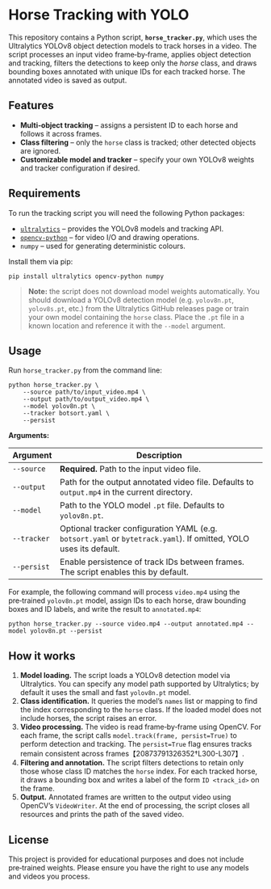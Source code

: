 # Horse Tracking with YOLO

This repository contains a Python script, **`horse_tracker.py`**, which uses the
Ultralytics YOLOv8 object detection models to track horses in a video. The
script processes an input video frame‑by‑frame, applies object detection and
tracking, filters the detections to keep only the *horse* class, and draws
bounding boxes annotated with unique IDs for each tracked horse. The
annotated video is saved as output.

## Features

* **Multi‑object tracking** – assigns a persistent ID to each horse and follows
  it across frames.
* **Class filtering** – only the `horse` class is tracked; other detected
  objects are ignored.
* **Customizable model and tracker** – specify your own YOLOv8 weights and
  tracker configuration if desired.

## Requirements

To run the tracking script you will need the following Python packages:

* [`ultralytics`](https://github.com/ultralytics/ultralytics) – provides the
  YOLOv8 models and tracking API.
* [`opencv-python`](https://pypi.org/project/opencv-python/) – for video I/O
  and drawing operations.
* `numpy` – used for generating deterministic colours.

Install them via pip:

```
pip install ultralytics opencv-python numpy
```

> **Note:** the script does not download model weights automatically. You
> should download a YOLOv8 detection model (e.g. `yolov8n.pt`, `yolov8s.pt`,
> etc.) from the Ultralytics GitHub releases page or train your own model
> containing the `horse` class. Place the `.pt` file in a known location and
> reference it with the `--model` argument.

## Usage

Run `horse_tracker.py` from the command line:

```
python horse_tracker.py \
    --source path/to/input_video.mp4 \
    --output path/to/output_video.mp4 \
    --model yolov8n.pt \
    --tracker botsort.yaml \
    --persist
```

**Arguments:**

| Argument    | Description                                                                                                         |
|-------------|---------------------------------------------------------------------------------------------------------------------|
| `--source`  | **Required.** Path to the input video file.                                                                         |
| `--output`  | Path for the output annotated video file. Defaults to `output.mp4` in the current directory.                        |
| `--model`   | Path to the YOLO model `.pt` file. Defaults to `yolov8n.pt`.                                                         |
| `--tracker` | Optional tracker configuration YAML (e.g. `botsort.yaml` or `bytetrack.yaml`). If omitted, YOLO uses its default.   |
| `--persist` | Enable persistence of track IDs between frames. The script enables this by default.                                 |

For example, the following command will process `video.mp4` using the
pre‑trained `yolov8n.pt` model, assign IDs to each horse, draw bounding boxes
and ID labels, and write the result to `annotated.mp4`:

```
python horse_tracker.py --source video.mp4 --output annotated.mp4 --model yolov8n.pt --persist
```

## How it works

1. **Model loading.** The script loads a YOLOv8 detection model via
   Ultralytics. You can specify any model path supported by Ultralytics; by
   default it uses the small and fast `yolov8n.pt` model.
2. **Class identification.** It queries the model’s `names` list or mapping
   to find the index corresponding to the `horse` class. If the loaded model
   does not include horses, the script raises an error.
3. **Video processing.** The video is read frame‑by‑frame using OpenCV. For
   each frame, the script calls `model.track(frame, persist=True)` to
   perform detection and tracking. The `persist=True` flag ensures tracks
   remain consistent across frames【20873791326352†L300-L307】.
4. **Filtering and annotation.** The script filters detections to retain only
   those whose class ID matches the `horse` index. For each tracked horse, it
   draws a bounding box and writes a label of the form `ID <track_id>` on
   the frame.
5. **Output.** Annotated frames are written to the output video using
   OpenCV’s `VideoWriter`. At the end of processing, the script closes all
   resources and prints the path of the saved video.

## License

This project is provided for educational purposes and does not include
pre‑trained weights. Please ensure you have the right to use any models and
videos you process.
